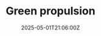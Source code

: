 ---
title: Green propulsion
linkTitle: Green propulsion
date: '2025-05-01T21:06:00Z'
weight: 1
description: No content
draft: false
ref: green-propulsion
---